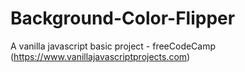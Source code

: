 # Background-Color-Flipper
A vanilla javascript basic project - freeCodeCamp (https://www.vanillajavascriptprojects.com)
